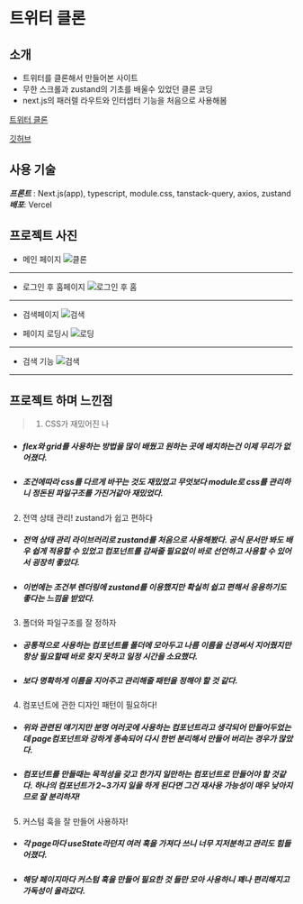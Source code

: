 
# 트위터 클론

## 소개
- 트위터를 클론해서 만들어본 사이트
- 무한 스크롤과 zustand의 기초를 배울수 있었던 클론 코딩
- next.js의 패러렐 라우트와 인터셉터 기능을 처음으로 사용해봄

[트위터 클론](https://x-com-clone-neon.vercel.app/)

[깃허브](https://github.com/Winter100/x.com-Clone-)

## 사용 기술
***프론트*** : Next.js(app), typescript, module.css, tanstack-query, axios, zustand
***배포***: Vercel

## 프로젝트 사진
- 메인 페이지
![클론](https://velog.velcdn.com/images/winter109/post/3ec484d7-2173-442d-b574-9e62626b79ef/image.png)

<hr>

- 로그인 후 홈페이지
![로그인 후 홈](https://velog.velcdn.com/images/winter109/post/6848d971-ab4a-4bcb-9d8a-38bed2b0d070/image.png)

<hr>

- 검색페이지
![검색](https://velog.velcdn.com/images/winter109/post/e0116ea4-5f46-42f3-9f5b-5cd053f6c78e/image.png)

- 페이지 로딩시 
![로딩](https://velog.velcdn.com/images/winter109/post/a5212f59-3690-4e33-b2d7-13632f93cd2b/image.png)

<hr>

- 검색 기능
![검색](https://velog.velcdn.com/images/winter109/post/4757177a-1689-4135-93bf-e2bb96990f43/image.png)

<hr>

## 프로젝트 하며 느낀점
>1. CSS가 재밌어진 나
- ##### flex와 grid를 사용하는 방법을 많이 배웠고 원하는 곳에 배치하는건 이제 무리가 없어졌다.
- ##### 조건에따라 css를 다르게 바꾸는 것도 재밌었고 무엇보다 module로 css를 관리하니 정돈된 파일구조를 가진거같아 재밌었다.
2. 전역 상태 관리! zustand가 쉽고 편하다
- ##### 전역 상태 관리 라이브러리로 zustand를 처음으로 사용해봤다. 공식 문서만 봐도 배우 쉽게 적용할 수 있었고 컴포넌트를 감싸줄 필요없이 바로 선언하고 사용할 수 있어서 굉장히 좋았다.
- ##### 이번에는 조건부 렌더링에 zustand를 이용했지만 확실히 쉽고 편해서 응용하기도 좋다는 느낌을 받았다.
3. 폴더와 파일구조를 잘 정하자
- ##### 공통적으로 사용하는 컴포넌트를 폴더에 모아두고 나름 이름을 신경써서 지어줬지만 항상 필요할때 바로 찾지 못하고 일정 시간을 소요했다.
- ##### 보다 명확하게 이름을 지어주고 관리해줄 패턴을 정해야 할 것 같다.
4. 컴포넌트에 관한 디자인 패턴이 필요하다!
- ##### 위와 관련된 얘기지만 분명 여러곳에 사용하는 컴포넌트라고 생각되어 만들어두었는데 page컴포넌트와 강하게 종속되어 다시 한번 분리해서 만들어 버리는 경우가 많았다.
- ##### 컴포넌트를 만들때는 목적성을 갖고 한가지 일만하는 컴포넌트로 만들어야 할 것같다. 하나의 컴포넌트가 2~3가지 일을 하게 된다면 그건 재사용 가능성이 매우 낮아지므로 잘 분리하자!
5. 커스텀 훅을 잘 만들어 사용하자!
- ##### 각 page마다 useState라던지 여러 훅을 가져다 쓰니 너무 지저분하고 관리도 힘들어졌다. 
- ##### 해당 페이지마다 커스텀 훅을 만들어 필요한 것 들만 모아 사용하니 꽤나 편리해지고 가독성이 올라갔다. 
